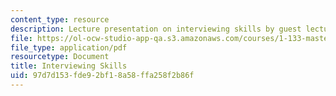 ```yaml
---
content_type: resource
description: Lecture presentation on interviewing skills by guest lecturer Dick Orton.
file: https://ol-ocw-studio-app-qa.s3.amazonaws.com/courses/1-133-masters-of-engineering-concepts-of-engineering-practice-fall-2007/97d7d153fde92bf18a58ffa258f2b86f_lec_10_do.pdf
file_type: application/pdf
resourcetype: Document
title: Interviewing Skills
uid: 97d7d153-fde9-2bf1-8a58-ffa258f2b86f
---
```

